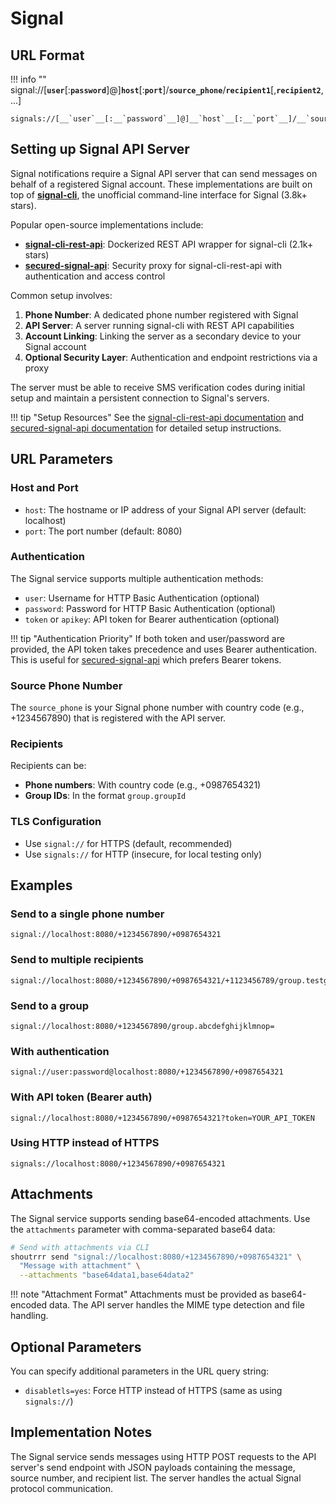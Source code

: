 # Signal

## URL Format

!!! info ""
    signal://[__`user`__[:__`password`__]@]__`host`__[:__`port`__]/__`source_phone`__/__`recipient1`__[,__`recipient2`__,...]

    signals://[__`user`__[:__`password`__]@]__`host`__[:__`port`__]/__`source_phone`__/__`recipient1`__[,__`recipient2`__,...]

## Setting up Signal API Server

Signal notifications require a Signal API server that can send messages on behalf of a registered Signal account. These implementations are built on top of __[signal-cli](https://github.com/AsamK/signal-cli)__, the unofficial command-line interface for Signal (3.8k+ stars).

Popular open-source implementations include:

- __[signal-cli-rest-api](https://github.com/bbernhard/signal-cli-rest-api)__: Dockerized REST API wrapper for signal-cli (2.1k+ stars)
- __[secured-signal-api](https://github.com/codeshelldev/secured-signal-api)__: Security proxy for signal-cli-rest-api with authentication and access control

Common setup involves:

1. __Phone Number__: A dedicated phone number registered with Signal
2. __API Server__: A server running signal-cli with REST API capabilities
3. __Account Linking__: Linking the server as a secondary device to your Signal account
4. __Optional Security Layer__: Authentication and endpoint restrictions via a proxy

The server must be able to receive SMS verification codes during initial setup and maintain a persistent connection to Signal's servers.

!!! tip "Setup Resources"
    See the [signal-cli-rest-api documentation](https://github.com/bbernhard/signal-cli-rest-api) and [secured-signal-api documentation](https://github.com/codeshelldev/secured-signal-api) for detailed setup instructions.

## URL Parameters

### Host and Port

- `host`: The hostname or IP address of your Signal API server (default: localhost)
- `port`: The port number (default: 8080)

### Authentication

The Signal service supports multiple authentication methods:

- `user`: Username for HTTP Basic Authentication (optional)
- `password`: Password for HTTP Basic Authentication (optional)
- `token` or `apikey`: API token for Bearer authentication (optional)

!!! tip "Authentication Priority"
    If both token and user/password are provided, the API token takes precedence and uses Bearer authentication. This is useful for [secured-signal-api](https://github.com/codeshelldev/secured-signal-api) which prefers Bearer tokens.

### Source Phone Number

The `source_phone` is your Signal phone number with country code (e.g., +1234567890) that is registered with the API server.

### Recipients

Recipients can be:

- __Phone numbers__: With country code (e.g., +0987654321)
- __Group IDs__: In the format `group.groupId`

### TLS Configuration

- Use `signal://` for HTTPS (default, recommended)
- Use `signals://` for HTTP (insecure, for local testing only)

## Examples

### Send to a single phone number

```
signal://localhost:8080/+1234567890/+0987654321
```

### Send to multiple recipients

```
signal://localhost:8080/+1234567890/+0987654321/+1123456789/group.testgroup
```

### Send to a group

```
signal://localhost:8080/+1234567890/group.abcdefghijklmnop=
```

### With authentication

```
signal://user:password@localhost:8080/+1234567890/+0987654321
```

### With API token (Bearer auth)

```
signal://localhost:8080/+1234567890/+0987654321?token=YOUR_API_TOKEN
```

### Using HTTP instead of HTTPS

```
signals://localhost:8080/+1234567890/+0987654321
```

## Attachments

The Signal service supports sending base64-encoded attachments. Use the `attachments` parameter with comma-separated base64 data:

```bash
# Send with attachments via CLI
shoutrrr send "signal://localhost:8080/+1234567890/+0987654321" \
  "Message with attachment" \
  --attachments "base64data1,base64data2"
```

!!! note "Attachment Format"
    Attachments must be provided as base64-encoded data. The API server handles the MIME type detection and file handling.

## Optional Parameters

You can specify additional parameters in the URL query string:

- `disabletls=yes`: Force HTTP instead of HTTPS (same as using `signals://`)

## Implementation Notes

The Signal service sends messages using HTTP POST requests to the API server's send endpoint with JSON payloads containing the message, source number, and recipient list. The server handles the actual Signal protocol communication.
